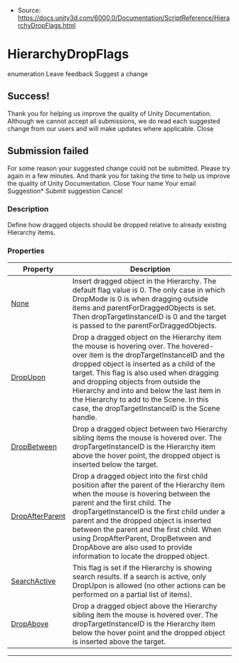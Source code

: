 * Source: https://docs.unity3d.com/6000.0/Documentation/ScriptReference/HierarchyDropFlags.html

# HierarchyDropFlags
enumeration
Leave feedback
Suggest a change
## Success!
Thank you for helping us improve the quality of Unity Documentation. Although we cannot accept all submissions, we do read each suggested change from our users and will make updates where applicable.
Close
## Submission failed
For some reason your suggested change could not be submitted. Please <a>try again</a> in a few minutes. And thank you for taking the time to help us improve the quality of Unity Documentation.
Close
Your name Your email Suggestion* Submit suggestion
Cancel
### Description
Define how dragged objects should be dropped relative to already existing Hierarchy items.
### Properties
Property | Description  
---|---  
[None](https://docs.unity3d.com/6000.0/Documentation/ScriptReference/HierarchyDropFlags.None.html) | Insert dragged object in the Hierarchy. The default flag value is 0. The only case in which DropMode is 0 is when dragging outside items and parentForDraggedObjects is set. Then dropTargetInstanceID is 0 and the target is passed to the parentForDraggedObjects.  
[DropUpon](https://docs.unity3d.com/6000.0/Documentation/ScriptReference/HierarchyDropFlags.DropUpon.html) | Drop a dragged object on the Hierarchy item the mouse is hovering over. The hovered-over item is the dropTargetInstanceID and the dropped object is inserted as a child of the target. This flag is also used when dragging and dropping objects from outside the Hierarchy and into and below the last item in the Hierarchy to add to the Scene. In this case, the dropTargetInstanceID is the Scene handle.  
[DropBetween](https://docs.unity3d.com/6000.0/Documentation/ScriptReference/HierarchyDropFlags.DropBetween.html) | Drop a dragged object between two Hierarchy sibling items the mouse is hovered over. The dropTargetInstanceID is the Hierarchy item above the hover point, the dropped object is inserted below the target.   
[DropAfterParent](https://docs.unity3d.com/6000.0/Documentation/ScriptReference/HierarchyDropFlags.DropAfterParent.html) | Drop a dragged object into the first child position after the parent of the Hierarchy item when the mouse is hovering between the parent and the first child. The dropTargetInstanceID is the first child under a parent and the dropped object is inserted between the parent and the first child. When using DropAfterParent, DropBetween and DropAbove are also used to provide information to locate the dropped object.  
[SearchActive](https://docs.unity3d.com/6000.0/Documentation/ScriptReference/HierarchyDropFlags.SearchActive.html) | This flag is set if the Hierarchy is showing search results. If a search is active, only DropUpon is allowed (no other actions can be performed on a partial list of items).  
[DropAbove](https://docs.unity3d.com/6000.0/Documentation/ScriptReference/HierarchyDropFlags.DropAbove.html) | Drop a dragged object above the Hierarchy sibling item the mouse is hovered over. The dropTargetInstanceID is the Hierarchy item below the hover point and the dropped object is inserted above the target.  
* * *

